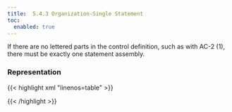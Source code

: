 ```yaml
---
title:  5.4.3 Organization-Single Statement
toc:
  enabled: true
---
```


If there are no lettered parts in the control definition, such as with AC-2 (1), there must be exactly one statement assembly.

### **Representation**

{{< highlight xml "linenos=table" >}}
<!-- system-implementation -->
   <control-implementation>
      <!-- cut -->
      <implemented-requirement control-id="ac-2.1">
         <statement statement-id="ac-2.1_smt"><!-- cut --></statement>
   </control-implementation>
{{< /highlight >}}